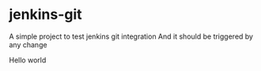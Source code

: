 # jenkins-git

A simple project to test jenkins git integration
And it should be triggered by any change
 
Hello world

